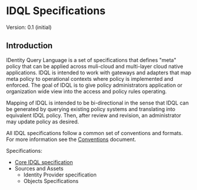 # IDQL Specifications

Version: 0.1 (initial)

## Introduction

IDentity Query Language is a set of specifications that defines "meta" policy that can be applied across muli-cloud 
and multi-layer cloud native applications. IDQL is intended to work with gateways and adapters that map meta policy 
to operational contexts where policy is implemented and enforced. The goal of IDQL is to give policy administrators 
application or organization wide view into the access and policy rules operating.

Mapping of IDQL is intended to be bi-directional in the sense that IDQL can be generated by querying existing policy 
systems and translating into equivalent IDQL policy. Then, after review and revision, an administrator may update 
policy as desired.

All IDQL specifications follow a common set of conventions and formats. For more information see the [Conventions](Conventions.md) 
document.

Specifications:
* [Core IDQL specification](IDQL-core-specification.md)
* Sources and Assets
  * Identity Provider specification
  * Objects Specifications

